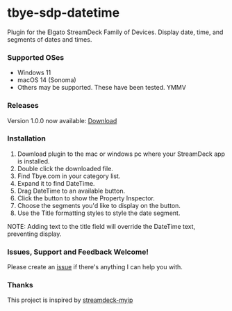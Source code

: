 # tbye-sdp-datetime
Plugin for the Elgato StreamDeck Family of Devices.  Display date, time, and segments of dates and times.

### Supported OSes
- Windows 11
- macOS 14 (Sonoma)
- Others may be supported.  These have been tested. YMMV


### Releases

Version 1.0.0 now available: [Download](https://github.com/tbye/tbye-sdp-datetime/releases/download/1.0.0/com.tbye.datetime.streamDeckPlugin)


### Installation

1. Download plugin to the mac or windows pc where your StreamDeck app is installed.
1. Double click the downloaded file.
1. Find Tbye.com in your category list.
1. Expand it to find DateTime.
1. Drag DateTime to an available button.
1. Click the button to show the Property Inspector.
1. Choose the segments you'd like to display on the button.
1. Use the Title formatting styles to style the date segment.

NOTE: Adding text to the title field will override the DateTime text, preventing display.


### Issues, Support and Feedback Welcome!

Please create an [issue](https://github.com/tbye/tbye-sdp-datetime/issues/new) if there's anything I can help you with.


### Thanks

This project is inspired by [streamdeck-myip](https://github.com/Nuagic/streamdeck-myip)
